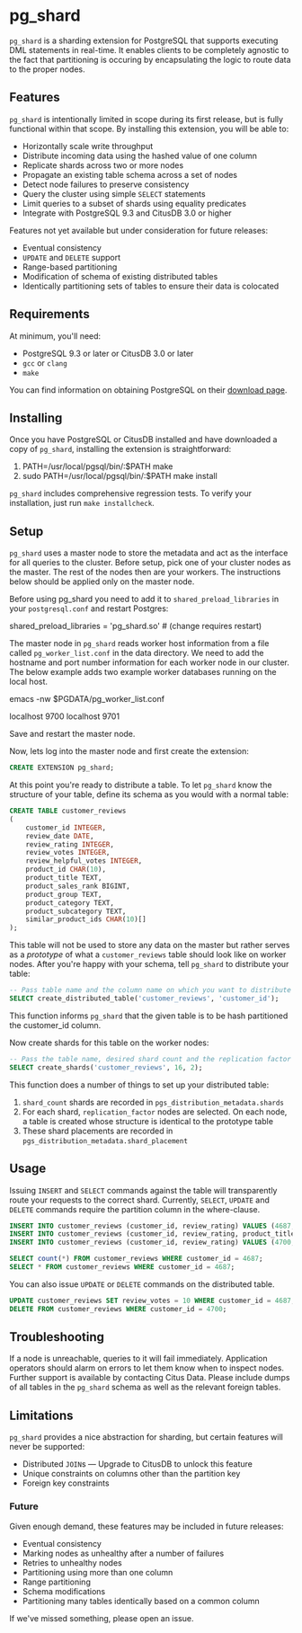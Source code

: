 # pg_shard

`pg_shard` is a sharding extension for PostgreSQL that supports executing DML statements in real-time. It enables clients to be completely agnostic to the fact that partitioning is occuring by encapsulating the logic to route data to the proper nodes.

## Features

`pg_shard` is intentionally limited in scope during its first release, but is fully functional within that scope. By installing this extension, you will be able to:

  * Horizontally scale write throughput
  * Distribute incoming data using the hashed value of one column
  * Replicate shards across two or more nodes
  * Propagate an existing table schema across a set of nodes
  * Detect node failures to preserve consistency
  * Query the cluster using simple `SELECT` statements
  * Limit queries to a subset of shards using equality predicates
  * Integrate with PostgreSQL 9.3 and CitusDB 3.0 or higher

Features not yet available but under consideration for future releases:

  * Eventual consistency
  * `UPDATE` and `DELETE` support
  * Range-based partitioning
  * Modification of schema of existing distributed tables
  * Identically partitioning sets of tables to ensure their data is colocated

## Requirements

At minimum, you'll need:

  * PostgreSQL 9.3 or later or CitusDB 3.0 or later
  * `gcc` or `clang`
  * `make`

You can find information on obtaining PostgreSQL on their [download page](http://www.postgresql.org/download/).

## Installing

Once you have PostgreSQL or CitusDB installed and have downloaded a copy of `pg_shard`, installing the extension is straightforward:

  1. PATH=/usr/local/pgsql/bin/:$PATH make
  2. sudo PATH=/usr/local/pgsql/bin/:$PATH make install

`pg_shard` includes comprehensive regression tests. To verify your installation, just run `make installcheck`.

## Setup

`pg_shard` uses a master node to store the metadata and act as the interface
for all queries to the cluster. Before setup, pick one of your cluster nodes as
the master. The rest of the nodes then are your workers. The instructions below
should be applied only on the master node.

Before using pg_shard you need to add it to `shared_preload_libraries` in your
`postgresql.conf` and restart Postgres:

  shared_preload_libraries = 'pg_shard.so'    # (change requires restart)

The master node in `pg_shard` reads worker host information from a file called
`pg_worker_list.conf` in the data directory. We need to add the hostname and
port number information for each worker node in our cluster. The below example
adds two example worker databases running on the local host.

  emacs -nw $PGDATA/pg_worker_list.conf

  localhost   9700
  localhost   9701

Save and restart the master node.

Now, lets log into the master node and first create the extension:

```sql
CREATE EXTENSION pg_shard;
```

At this point you're ready to distribute a table. To let `pg_shard` know the structure of your table, define its schema as you would with a normal table:

```sql
CREATE TABLE customer_reviews
(
    customer_id INTEGER,
    review_date DATE,
    review_rating INTEGER,
    review_votes INTEGER,
    review_helpful_votes INTEGER,
    product_id CHAR(10),
    product_title TEXT,
    product_sales_rank BIGINT,
    product_group TEXT,
    product_category TEXT,
    product_subcategory TEXT,
    similar_product_ids CHAR(10)[]
);
```

This table will not be used to store any data on the master but rather serves as a _prototype_ of what a `customer_reviews` table should look like on worker nodes. After you're happy with your schema, tell `pg_shard` to distribute your table:

```sql
-- Pass table name and the column name on which you want to distribute your data
SELECT create_distributed_table('customer_reviews', 'customer_id');
```

This function informs `pg_shard` that the given table is to be hash partitioned
the customer_id column.

Now create shards for this table on the worker nodes:

```sql
-- Pass the table name, desired shard count and the replication factor
SELECT create_shards('customer_reviews', 16, 2);
```

This function does a number of things to set up your distributed table:

  1. `shard_count` shards are recorded in `pgs_distribution_metadata.shards`
  2. For each shard, `replication_factor` nodes are selected. On each node, a table is created whose structure is identical to the prototype table
  3. These shard placements are recorded in `pgs_distribution_metadata.shard_placement`

## Usage

Issuing `INSERT` and `SELECT` commands against the table will transparently
route your requests to the correct shard. Currently, `SELECT`, `UPDATE` and
`DELETE` commands require the partition column in the where-clause.


```sql
INSERT INTO customer_reviews (customer_id, review_rating) VALUES (4687, 5);
INSERT INTO customer_reviews (customer_id, review_rating, product_title) VALUES (4687, 5, 'Harry Potter');
INSERT INTO customer_reviews (customer_id, review_rating) VALUES (4700, 10);
```

```sql
SELECT count(*) FROM customer_reviews WHERE customer_id = 4687;
SELECT * FROM customer_reviews WHERE customer_id = 4687;
```

You can also issue `UPDATE` or `DELETE` commands on the distributed table.
```sql
UPDATE customer_reviews SET review_votes = 10 WHERE customer_id = 4687;
DELETE FROM customer_reviews WHERE customer_id = 4700;
```

## Troubleshooting

If a node is unreachable, queries to it will fail immediately. Application operators should alarm on errors to let them know when to inspect nodes. Further support is available by contacting Citus Data. Please include dumps of all tables in the `pg_shard` schema as well as the relevant foreign tables.

## Limitations

`pg_shard` provides a nice abstraction for sharding, but certain features will never be supported:

  * Distributed `JOIN`s — Upgrade to CitusDB to unlock this feature
  * Unique constraints on columns other than the partition key
  * Foreign key constraints

### Future

Given enough demand, these features may be included in future releases:

  * Eventual consistency
  * Marking nodes as unhealthy after a number of failures
  * Retries to unhealthy nodes
  * Partitioning using more than one column
  * Range partitioning
  * Schema modifications
  * Partitioning many tables identically based on a common column

If we've missed something, please open an issue.
